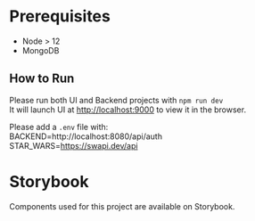 # Prerequisites
- Node > 12
- MongoDB

## How to Run
Please run both UI and Backend projects with `npm run dev` \
It will launch UI at [http://localhost:9000](http://localhost:9000) to view it in the browser.

Please add a `.env` file with:\
BACKEND=http://localhost:8080/api/auth \
STAR_WARS=https://swapi.dev/api

# Storybook
Components used for this project are available on Storybook. 
